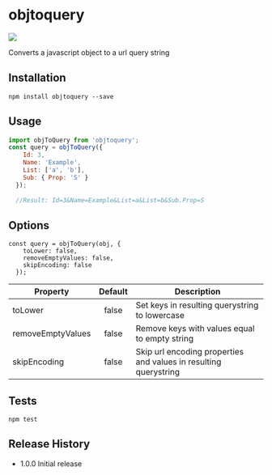 
# objtoquery

![](https://api.travis-ci.org/kristoferk/objtoquery.svg?branch=master)

Converts a javascript object to a url query string


## Installation
```shell
npm install objtoquery --save
```

## Usage
```js
import objToQuery from 'objtoquery';
const query = objToQuery({ 
    Id: 3, 
    Name: 'Example', 
    List: ['a', 'b'], 
    Sub: { Prop: 'S' } 
  }); 
  
  //Result: Id=3&Name=Example&List=a&List=b&Sub.Prop=S
```

## Options
```shell
const query = objToQuery(obj, { 
    toLower: false, 
    removeEmptyValues: false, 
    skipEncoding: false
  }); 
```

| Property          | Default  | Description  |
| ----------------- |:--------:| ------------ |
| toLower           | false    | Set keys in resulting querystring to lowercase                   |
| removeEmptyValues | false    | Remove keys with values equal to empty string                    |
| skipEncoding      | false    | Skip url encoding properties and values in resulting querystring |


## Tests
```shell
npm test
```


## Release History

* 1.0.0 Initial release
